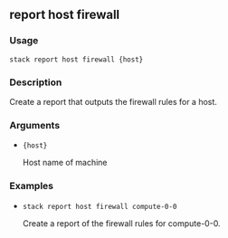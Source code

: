 ## report host firewall

### Usage

`stack report host firewall {host}`

### Description

Create a report that outputs the firewall rules for a host.

### Arguments

* `{host}`

   Host name of machine


### Examples

* `stack report host firewall compute-0-0`

   Create a report of the firewall rules for compute-0-0.



